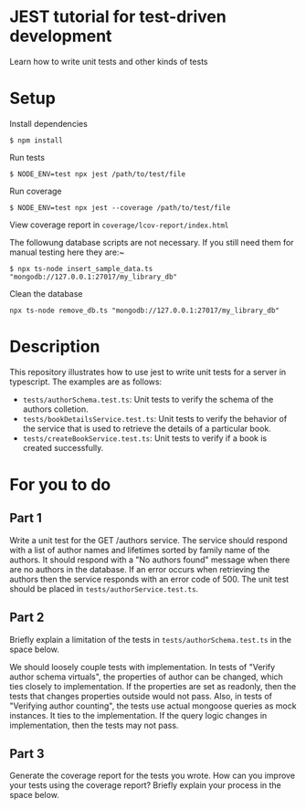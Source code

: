 # JEST tutorial for test-driven development

Learn how to write unit tests and other kinds of tests

# Setup

Install dependencies

`$ npm install`

Run tests

`$ NODE_ENV=test npx jest /path/to/test/file`

Run coverage

`$ NODE_ENV=test npx jest --coverage /path/to/test/file`

View coverage report in `coverage/lcov-report/index.html`

The followung database scripts are not necessary. If you still need
them for manual testing here they are:~

`$ npx ts-node insert_sample_data.ts "mongodb://127.0.0.1:27017/my_library_db"`

Clean the database

`npx ts-node remove_db.ts "mongodb://127.0.0.1:27017/my_library_db"`

# Description

This repository illustrates how to use jest to write unit tests
for a server in typescript. The examples are as follows:

- `tests/authorSchema.test.ts`: Unit tests to verify the schema of the authors colletion.
- `tests/bookDetailsService.test.ts`: Unit tests to verify the behavior of the service that is used to retrieve the details of a particular book.
- `tests/createBookService.test.ts`: Unit tests to verify if a book is created successfully.

# For you to do

## Part 1

Write a unit test for the GET /authors service.
The service should respond with a list of author names and lifetimes sorted by family name of the authors. It should respond
with a "No authors found" message when there are no authors in the database. If an error occurs when retrieving the authors then the
service responds with an error code of 500. The unit test
should be placed in `tests/authorService.test.ts`.

## Part 2

Briefly explain a limitation of the tests in `tests/authorSchema.test.ts` in the space below.

We should loosely couple tests with implementation. In tests of "Verify author schema virtuals", the properties of author can be changed, which ties closely to implementation. If the properties are set as readonly, then the tests that changes properties outside would not pass. Also, in tests of "Verifying author counting", the tests use actual mongoose queries as mock instances. It ties to the implementation. If the query logic changes in implementation, then the tests may not pass.

## Part 3

Generate the coverage report for the tests you wrote. How can you improve
your tests using the coverage report? Briefly explain your
process in the space below.
